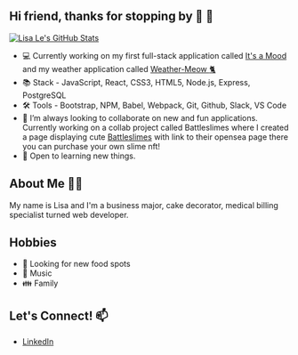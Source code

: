 
## Hi friend, thanks for stopping by :sunflower: 👋

[![Lisa Le's GitHub Stats](https://github-readme-stats.vercel.app/api?username=lisale841&hide=contribs,stars&theme=blueberry)](https://github.com/lisale841/github-readme-stats)

* 💻 Currently working on my first full-stack application called [It's a Mood](https://its-a-mood.herokuapp.com/) and my weather application called [Weather-Meow :cat2:](https://weather-meow.vercel.app/)
* 📚 Stack - JavaScript, React, CSS3, HTML5, Node.js, Express, PostgreSQL
* 🛠️ Tools -  Bootstrap, NPM, Babel, Webpack, Git, Github, Slack, VS Code
* 👯 I’m always looking to collaborate on new and fun applications.  Currently working on a collab project called Battleslimes where I created a page displaying cute [Battleslimes](https://showcase.battleslimes.com) with link to their opensea page there you can purchase your own slime nft! 
* :book: Open to learning new things. 

## About Me 👨‍💻

My name is Lisa and I'm a business major, cake decorator, medical billing specialist turned web developer.


## Hobbies 

* 🥘 Looking for new food spots
* :musical_note: Music
* :family: Family

## Let's Connect! 📫
* [LinkedIn](https://www.linkedin.com/in/lisale0719/)
<!--
**lisale841/lisale841** is a ✨ _special_ ✨ repository because its `README.md` (this file) appears on your GitHub profile.

Here are some ideas to get you started:

- 🔭 I’m currently working on ...
- 🌱 I’m currently learning ...
- 👯 I’m looking to collaborate on ...
- 🤔 I’m looking for help with ...
- 💬 Ask me about ...
- 📫 How to reach me: ...
- 😄 Pronouns: ...
- ⚡ Fun fact: ...
-->

<!--
**lisale841/lisale841** is a ✨ _special_ ✨ repository because its `README.md` (this file) appears on your GitHub profile.

Here are some ideas to get you started:

- 🔭 I’m currently working on ...
- 🌱 I’m currently learning ...
- 👯 I’m looking to collaborate on ...
- 🤔 I’m looking for help with ...
- 💬 Ask me about ...
- 📫 How to reach me: ...
- 😄 Pronouns: ...
- ⚡ Fun fact: ...
-->
